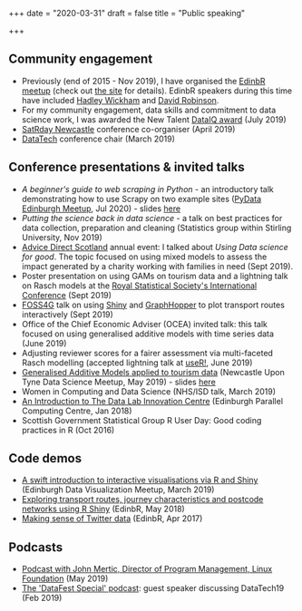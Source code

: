 +++
date = "2020-03-31"
draft = false
title = "Public speaking"

+++


## Community engagement 

* Previously (end of 2015 - Nov 2019), I have organised the [EdinbR meetup](https://www.meetup.com/EdinbR/) (check out [the site](http://edinbr.org/) for details). EdinbR speakers during this time have included [Hadley Wickham](http://edinbr.org/edinbr/2016/05/11/may-Hadley-Update2-PostingTalk.html) and [David Robinson](http://edinbr.org/edinbr/2018/02/01/february-meeting-David-Robinson.html).
* For my community engagement, data skills and commitment to data science work, I was awarded the New Talent [DataIQ award](https://www.dataiq.co.uk/articles/articles/dataiq-awards-2019---new-talent-caterina-constantinescu-data-scientist-the-data-lab) (July 2019)
* [SatRday Newcastle](https://newcastle2019.satrdays.org/) conference co-organiser (April 2019)
* [DataTech](https://www.datafest.global/data-tech) conference chair (March 2019)



## Conference presentations & invited talks

* _A beginner's guide to web scraping in Python_ - an introductory talk demonstrating how to use Scrapy on two example sites ([PyData Edinburgh Meetup](https://www.meetup.com/PyData-Edinburgh/events/271632481/), Jul 2020) - slides [here](https://github.com/pydataedinburgh/meetups/blob/master/meetup-2020-07-07-v/PyDataScrapyTalk.pdf)
* _Putting the science back in data science_ - a talk on best practices for data collection, preparation and cleaning (Statistics group within Stirling University, Nov 2019)
* [Advice Direct Scotland](https://www.advice.scot/) annual event: I talked about _Using Data science for good_. The topic focused on using mixed models to assess the impact generated by a charity working with families in need (Sept 2019).
* Poster presentation on using GAMs on tourism data and a lightning talk on Rasch models at the [Royal Statistical Society's International Conference](https://www.rss.org.uk/RSS/Events/RSS_Conference/2019_Conference/RSS/Events/Conference/2019_conference.aspx) (Sept 2019)
* [FOSS4G](https://uk.osgeo.org/foss4guk2019/) talk on using [Shiny](https://shiny.rstudio.com/) and [GraphHopper](https://www.graphhopper.com/m) to plot transport routes interactively (Sept 2019)
* Office of the Chief Economic Adviser (OCEA) invited talk: this talk focused on using generalised additive models with time series data (June 2019)
* Adjusting reviewer scores for a fairer assessment via multi-faceted Rasch modelling (accepted lightning talk at [useR!](http://user2019.r-project.org/), June 2019)
* [Generalised Additive Models applied to tourism data](https://www.meetup.com/Newcastle-Upon-Tyne-Data-Science-Meetup/events/257156380/) (Newcastle Upon Tyne Data Science Meetup, May 2019) - slides [here](http://datapowered.io/post/2019-05-24-post-generalised-additive-mixed-models-gamms-tourism/)
* Women in Computing and Data Science (NHS/ISD talk, March 2019)
* [An Introduction to The Data Lab Innovation Centre](https://www.epcc.ed.ac.uk/news/seminars) (Edinburgh Parallel Computing Centre, Jan 2018)
* Scottish Government Statistical Group R User Day: Good coding practices in R (Oct 2016)



## Code demos

* [A swift introduction to interactive visualisations via R and Shiny](https://www.meetup.com/meetup-group-vBHbCmgh/events/259694171/) (Edinburgh Data Visualization Meetup, March 2019)
* [Exploring transport routes, journey characteristics and postcode networks using R Shiny](http://edinbr.org/edinbr/2018/05/08/may-meeting.html) (EdinbR, May 2018)
* [Making sense of Twitter data](http://edinbr.org/edinbr/2017/04/12/april-meeting.html) (EdinbR, Apr 2017)



## Podcasts

* [Podcast with John Mertic, Director of Program Management, Linux Foundation](https://open.spotify.com/show/4LXRYpbjennNM54Pwplmw1) (May 2019)
* [The 'DataFest Special' podcast](https://thedatalab.podbean.com/e/the-datafest-special/): guest speaker discussing DataTech19 (Feb 2019)

